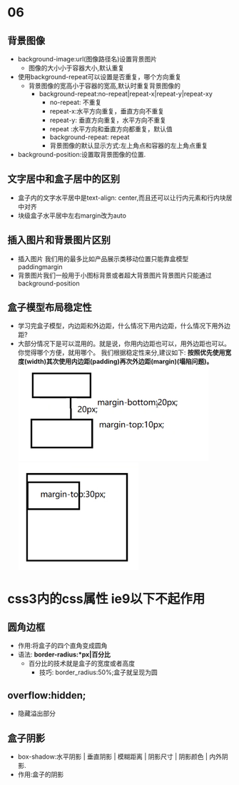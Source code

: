 # 06
## 背景图像
+ background-image:url(图像路径名)设置背景图片
    + 图像的大小小于容器大小,默认重复
+ 使用background-repeat可以设置是否重复，哪个方向重复
    + 背景图像的宽高小于容器的宽高,默认时重复背景图像的
        + background-repeat:no-repeat|repeat-x|repeat-y|repeat-xy
            + no-repeat: 不重复
            + repeat-x:水平方向重复，垂直方向不重复
            + repeat-y: 垂直方向重复，水平方向不重复
            + repeat :水平方向和垂直方向都重复，默认值
            + background-repeat: repeat
            + 背景图像的默认显示方式:左上角点和容器的左上角点重复
+ background-position:设置取背景图像的位置.

## 文字居中和盒子居中的区别
+ 盒子内的文字水平居中是text-align: center,而且还可以让行内元素和行内块居中对齐
+ 块级盒子水平居中左右margin改为auto

## 插入图片和背景图片区别
+ 插入图片 我们用的最多比如产品展示类移动位置只能靠盒模型paddingmargin
+ 背景图片我们一般用于小图标背景或者超大背景图片背景图片只能通过background-position

## 盒子模型布局稳定性
+ 学习完盒子模型，内边距和外边距，什么情况下用内边距，什么情况下用外边距?
+ 大部分情况下是可以混用的。就是说，你用内边距也可以，用外边距也可以。你觉得哪个方便，就用哪个。
我们根据稳定性来分,建议如下:
**按照优先使用宽度(width)其次使用内边距(padding)再次外边距(margin)(塌陷问题)。**
![alt "塌陷"](../img/塌陷.png)
![alt"父元素塌陷"](../img/%E7%88%B6%E5%85%83%E7%B4%A0%E5%A1%8C%E9%99%B7.png)


# css3内的css属性 ie9以下不起作用
## 圆角边框
+ 作用:将盒子的四个直角变成圆角
+ 语法: **border-radius:\*px|百分比**
    + 百分比的技术就是盒子的宽度或者高度
        + 技巧: border_radius:50%;盒子就呈现为圆

## overflow:hidden;
+ 隐藏溢出部分
  
## 盒子阴影
+ box-shadow:水平阴影 | 垂直阴影 | 模糊距离 | 阴影尺寸 | 阴影颜色 | 内外阴影.
+ 作用:盒子的阴影
